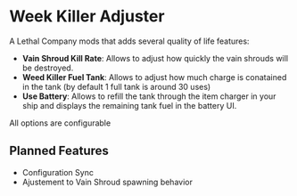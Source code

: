 # Week Killer Adjuster

A Lethal Company mods that adds several quality of life features:
- **Vain Shroud Kill Rate**: Allows to adjust how quickly the vain shrouds will be destroyed.
- **Weed Killer Fuel Tank**: Allows to adjust how much charge is conatained in the tank (by default 1 full tank is around 30 uses)
- **Use Battery**: Allows to refill the tank through the item charger in your ship and displays the remaining tank fuel in the battery UI.

All options are configurable


## Planned Features
- Configuration Sync
- Ajustement to Vain Shroud spawning behavior
